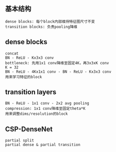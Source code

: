 ## 基本结构
    dense blocks: 每个block内部维持特征图尺寸不变
    transition blocks: 负责pooling降维

## dense blocks
    concat
    BN - ReLU - Kx3x3 conv
    bottleneck: 先用1x1 conv降维至固定4K，再3x3xK conv
    K = 32
    BN - ReLU - 4Kx1x1 conv - BN - ReLU - Kx3x3 conv
    用来学习特征的block

## transition layers
    BN - ReLU - 1x1 conv - 2x2 avg pooling
    compression: 1x1 conv降维至固定theta*K
    用来调整dims/resolution的block

## CSP-DenseNet
    partial split
    partial dense & partial transition






